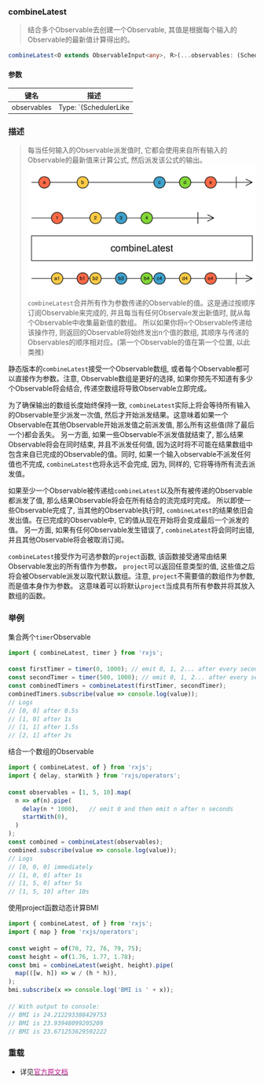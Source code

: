 ### combineLatest <icon badge type='function'/> 
> 结合多个Observable去创建一个Observable, 其值是根据每个输入的Observable的最新值计算得出的。
```ts
combineLatest<O extends ObservableInput<any>, R>(...observables: (SchedulerLike | O | ((...values: ObservedValueOf<O>[]) => R))[]): Observable<R>
```
#### 参数
 | 键名 | 描述 | 
 | --- | --- |
 | observables | Type: `(SchedulerLike | O | ((...values: ObservedValueOf[]) => R))[]`|

### 描述
> 每当任何输入的Observable派发值时, 它都会使用来自所有输入的Observable的最新值来计算公式, 然后派发该公式的输出。
![An image](../images/combineLatest.png)
`combineLatest`合并所有作为参数传递的Observable的值。这是通过按顺序订阅Observable来完成的, 并且每当有任何Observale发出新值时, 就从每个Observable中收集最新值的数组。 所以如果你将`n`个Observable传递给该操作符, 则返回的Observable将始终发出n个值的数组, 其顺序与传递的Observables的顺序相对应。(第一个Observable的值在第一个位置, 以此类推)

静态版本的`combineLatest`接受一个Observable数组, 或者每个Observable都可以直接作为参数。注意, Observable数组是更好的选择, 如果你预先不知道有多少个Observable将会结合, 传递空数组将导致Observable立即完成。

为了确保输出的数组长度始终保持一致, `combineLatest`实际上将会等待所有输入的Observable至少派发一次值, 然后才开始派发结果。这意味着如果一个Observable在其他Observable开始派发值之前派发值, 那么所有这些值(除了最后一个)都会丢失。 另一方面, 如果一些Observable不派发值就结束了, 那么结果Observable将会在同时结束, 并且不派发任何值, 因为这时将不可能在结果数组中包含来自已完成的Observable的值。同时, 如果一个输入observable不派发任何值也不完成, `combineLatest`也将永远不会完成, 因为, 同样的, 它将等待所有流去派发值。

如果至少一个Observable被传递给`combineLatest`以及所有被传递的Observable都派发了值, 那么结果Observable将会在所有结合的流完成时完成。 所以即使一些Observable完成了, 当其他的Observable执行时, `combineLatest`的结果依旧会发出值。在已完成的Observable中, 它的值从现在开始将会变成最后一个派发的值。 另一方面, 如果有任何Observable发生错误了, `combineLatest`将会同时出错, 并且其他Observable将会被取消订阅。

`combineLatest`接受作为可选参数的`project`函数, 该函数接受通常由结果Observable发出的所有值作为参数。 `project`可以返回任意类型的值, 这些值之后将会被Observable派发以取代默认数组。注意, `project`不需要值的数组作为参数, 而是值本身作为参数。 这意味着可以将默认`project`当成具有所有参数并将其放入数组的函数。

### 举例

集合两个`timer`Observable
```ts
import { combineLatest, timer } from 'rxjs';

const firstTimer = timer(0, 1000); // emit 0, 1, 2... after every second, starting from now
const secondTimer = timer(500, 1000); // emit 0, 1, 2... after every second, starting 0,5s from now
const combinedTimers = combineLatest(firstTimer, secondTimer);
combinedTimers.subscribe(value => console.log(value));
// Logs
// [0, 0] after 0.5s
// [1, 0] after 1s
// [1, 1] after 1.5s
// [2, 1] after 2s
```
结合一个数组的Observable
```ts
import { combineLatest, of } from 'rxjs';
import { delay, starWith } from 'rxjs/operators';

const observables = [1, 5, 10].map(
  n => of(n).pipe(
    delay(n * 1000),   // emit 0 and then emit n after n seconds
    startWith(0),
  )
);
const combined = combineLatest(observables);
combined.subscribe(value => console.log(value));
// Logs
// [0, 0, 0] immediately
// [1, 0, 0] after 1s
// [1, 5, 0] after 5s
// [1, 5, 10] after 10s
```
使用project函数动态计算BMI
```ts
import { combineLatest, of } from 'rxjs';
import { map } from 'rxjs/operators';

const weight = of(70, 72, 76, 79, 75);
const height = of(1.76, 1.77, 1.78);
const bmi = combineLatest(weight, height).pipe(
  map(([w, h]) => w / (h * h)),
);
bmi.subscribe(x => console.log('BMI is ' + x));

// With output to console:
// BMI is 24.212293388429753
// BMI is 23.93948099205209
// BMI is 23.671253629592222
```
### 重载
* 详见[<font color=#B7178C>官方原文档</font>](https://rxjs-dev.firebaseapp.com/api/index/function/combineLatest)
